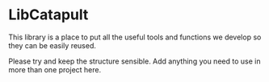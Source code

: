 # LibCatapult

This library is a place to put all the useful tools and functions we develop so they can be easily reused.

Please try and keep the structure sensible. Add anything you need to use in more than one project here.

